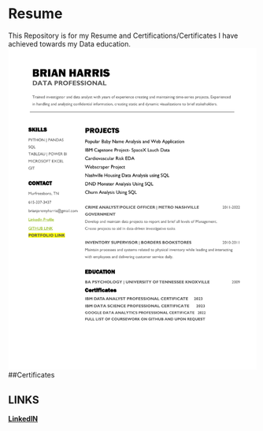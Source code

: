 # Resume
This Repository is for my Resume and Certifications/Certificates I have achieved towards my Data education.
<img src="https://github.com/BrianHarrisCodes/Resume/blob/main/Resume_1.pdf">
##Certificates
## LINKS
[**LinkedIN**](https://www.linkedin.com/in/brian-harris-6937b85b/)
